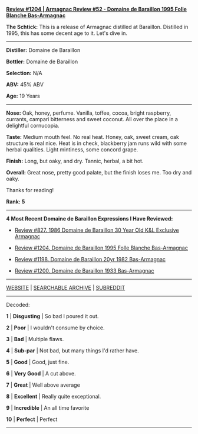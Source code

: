
[**Review #1204 | Armagnac Review #52 - Domaine de Baraillon 1995 Folle Blanche Bas-Armagnac**]( https://t8ke.review/review-1204-domaine-de-baraillon-1995-folle-blanche-bas-armagnac)

**The Schtick:** This is a release of Armagnac distilled at Baraillon. Distilled in 1995, this has some decent age to it. Let's dive in. 

-----

**Distiller:** Domaine de Baraillon

**Bottler:** Domaine de Baraillon

**Selection:** N/A

**ABV:**  45% ABV

**Age:** 19 Years 

-----

**Nose:**  Oak, honey, perfume. Vanilla, toffee, cocoa, bright raspberry, currants, campari bitterness and sweet coconut. All over the place in a delightful cornucopia. 

**Taste:** Medium mouth feel. No real heat. Honey, oak, sweet cream, oak structure is real nice. Heat is in check, blackberry jam runs wild with some herbal qualities. Light mintiness, some concord grape.

**Finish:** Long, but oaky, and dry. Tannic, herbal, a bit hot. 

**Overall:** Great nose, pretty good palate, but the finish loses me. Too dry and oaky. 

Thanks for reading!

**Rank: 5**

----- 

**4 Most Recent Domaine de Baraillon Expressions I Have Reviewed:** 

- [Review #827. 1986 Domaine de Baraillon 30 Year Old K&amp;L Exclusive Armagnac]( https://t8ke.review/review-827-1986-domaine-de-baraillon-30-year-old-kl-exclusive-armagnac/) 

- [Review #1204. Domaine de Baraillon 1995 Folle Blanche Bas-Armagnac]( https://t8ke.review/review-1204-domaine-de-baraillon-1995-folle-blanche-bas-armagnac) 

- [Review #1198. Domaine de Baraillon 20yr 1982 Bas-Armagnac]( https://t8ke.review/review-1198-domaine-de-baraillon-20yr-1982-bas-armagnac) 

- [Review #1200. Domaine de Baraillon 1933 Bas-Armagnac]( https://t8ke.review/review-1200-domaine-de-baraillon-1933-bas-armagnac) 

-----

[WEBSITE](https://t8ke.review) | [SEARCHABLE ARCHIVE](https://t8ke.review/review-archive/) | [SUBREDDIT](https://reddit.com/r/t8kereviews)

-----

Decoded:

**1** | **Disgusting** | So bad I poured it out.

**2** | **Poor** | I wouldn't consume by choice.

**3** | **Bad** | Multiple flaws.

**4** | **Sub-par** | Not bad, but many things I'd rather have.

**5** | **Good** | Good, just fine.

**6** | **Very Good** | A cut above.

**7** | **Great** | Well above average

**8** | **Excellent** | Really quite exceptional.

**9** | **Incredible** | An all time favorite

**10** | **Perfect** | Perfect

----

